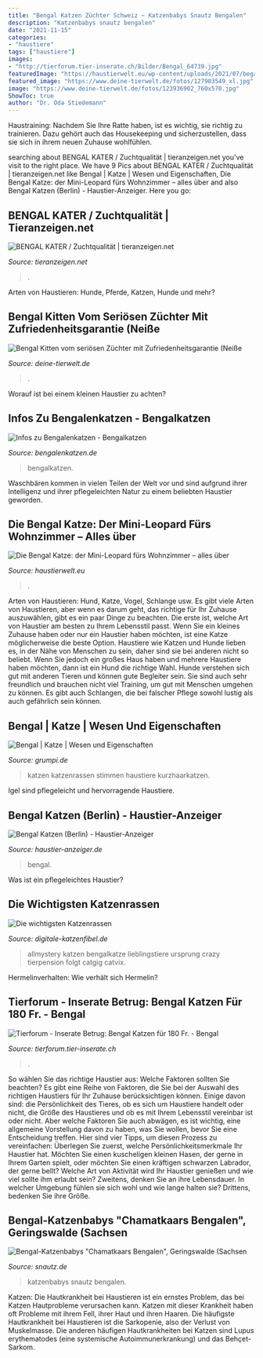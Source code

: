 ```yaml
---
title: "Bengal Katzen Züchter Schweiz ~ Katzenbabys Snautz Bengalen"
description: "Katzenbabys snautz bengalen"
date: "2021-11-15"
categories:
- "haustiere"
tags: ["haustiere"]
images:
- "http://tierforum.tier-inserate.ch/Bilder/Bengal_64739.jpg"
featuredImage: "https://haustierwelt.eu/wp-content/uploads/2021/07/begal-katze-alleinhalten-853x640.jpg"
featured_image: "https://www.deine-tierwelt.de/fotos/127983549_xl.jpg"
image: "https://www.deine-tierwelt.de/fotos/123936902_760x570.jpg"
ShowToc: true
author: "Dr. Oda Stiedemann"
---
```



Haustraining: Nachdem Sie Ihre Ratte haben, ist es wichtig, sie richtig zu trainieren. Dazu gehört auch das Housekeeping und sicherzustellen, dass sie sich in ihrem neuen Zuhause wohlfühlen.

	

		
searching about BENGAL KATER / Zuchtqualität | tieranzeigen.net you've visit to the right place. We have 9 Pics about BENGAL KATER / Zuchtqualität | tieranzeigen.net like Bengal | Katze | Wesen und Eigenschaften, Die Bengal Katze: der Mini-Leopard fürs Wohnzimmer – alles über and also Bengal Katzen (Berlin) - Haustier-Anzeiger. Here you go:
		
    
## BENGAL KATER / Zuchtqualität | Tieranzeigen.net

<img loading=lazy src="https://www.tieranzeigen.net/export/mwFJ4zRPx9KA.jpg" onerror="this.onerror=null;this.src='https://tse4.mm.bing.net/th?id=OIP.Rbjuj_4Re8vERwjFIr4T5wHaGo&amp;pid=15.1';" alt="BENGAL KATER / Zuchtqualität | tieranzeigen.net">

_Source: tieranzeigen.net_

>. 

	

Arten von Haustieren: Hunde, Pferde, Katzen, Hunde und mehr?

    
## Bengal Kitten Vom Seriösen Züchter Mit Zufriedenheitsgarantie (Neiße

<img loading=lazy src="https://www.deine-tierwelt.de/fotos/123936902_760x570.jpg" onerror="this.onerror=null;this.src='https://tse3.mm.bing.net/th?id=OIP.7ce-rKloSnNbAoJ3D-8toQHaFj&amp;pid=15.1';" alt="Bengal Kitten vom seriösen Züchter mit Zufriedenheitsgarantie (Neiße">

_Source: deine-tierwelt.de_

>. 

	

Worauf ist bei einem kleinen Haustier zu achten?

    
## Infos Zu Bengalenkatzen - Bengalkatzen

<img loading=lazy src="https://bengalenkatzen.de/wp-content/uploads/2018/09/honey38-Kopie.jpg" onerror="this.onerror=null;this.src='https://tse2.mm.bing.net/th?id=OIP.30nhL0CtwafiUy7VXqtGZwHaE8&amp;pid=15.1';" alt="Infos zu Bengalenkatzen - Bengalkatzen">

_Source: bengalenkatzen.de_

>bengalkatzen. 

	

Waschbären kommen in vielen Teilen der Welt vor und sind aufgrund ihrer Intelligenz und ihrer pflegeleichten Natur zu einem beliebten Haustier geworden.

    
## Die Bengal Katze: Der Mini-Leopard Fürs Wohnzimmer – Alles über

<img loading=lazy src="https://haustierwelt.eu/wp-content/uploads/2021/07/begal-katze-alleinhalten-853x640.jpg" onerror="this.onerror=null;this.src='https://tse1.mm.bing.net/th?id=OIP.CL4ULcL3zpu3B2q80yfVXQHaFj&amp;pid=15.1';" alt="Die Bengal Katze: der Mini-Leopard fürs Wohnzimmer – alles über">

_Source: haustierwelt.eu_

>. 

	

Arten von Haustieren: Hund, Katze, Vogel, Schlange usw.
Es gibt viele Arten von Haustieren, aber wenn es darum geht, das richtige für Ihr Zuhause auszuwählen, gibt es ein paar Dinge zu beachten. Die erste ist, welche Art von Haustier am besten zu Ihrem Lebensstil passt. Wenn Sie ein kleines Zuhause haben oder nur ein Haustier haben möchten, ist eine Katze möglicherweise die beste Option. Haustiere wie Katzen und Hunde lieben es, in der Nähe von Menschen zu sein, daher sind sie bei anderen nicht so beliebt. Wenn Sie jedoch ein großes Haus haben und mehrere Haustiere haben möchten, dann ist ein Hund die richtige Wahl. Hunde verstehen sich gut mit anderen Tieren und können gute Begleiter sein. Sie sind auch sehr freundlich und brauchen nicht viel Training, um gut mit Menschen umgehen zu können. Es gibt auch Schlangen, die bei falscher Pflege sowohl lustig als auch gefährlich sein können.

    
## Bengal | Katze | Wesen Und Eigenschaften

<img loading=lazy src="https://www.grumpi.de/cache/com_zoo/images/bengal_c76be91d086fa5ffda37209a1d898475.jpg" onerror="this.onerror=null;this.src='https://tse3.mm.bing.net/th?id=OIP.x6CotvoPXuySdmsD6Y5rWgHaKG&amp;pid=15.1';" alt="Bengal | Katze | Wesen und Eigenschaften">

_Source: grumpi.de_

>katzen katzenrassen stimmen haustiere kurzhaarkatzen. 

	

Igel sind pflegeleicht und hervorragende Haustiere.

    
## Bengal Katzen (Berlin) - Haustier-Anzeiger

<img loading=lazy src="https://www.deine-tierwelt.de/fotos/127983549_xl.jpg" onerror="this.onerror=null;this.src='https://tse4.mm.bing.net/th?id=OIP.16BwjaccdD5jN3ClrSLqbgHaJ4&amp;pid=15.1';" alt="Bengal Katzen (Berlin) - Haustier-Anzeiger">

_Source: haustier-anzeiger.de_

>bengal. 

	

Was ist ein pflegeleichtes Haustier?

    
## Die Wichtigsten Katzenrassen

<img loading=lazy src="https://www.digitale-katzenfibel.de/images/bengal.jpg" onerror="this.onerror=null;this.src='https://tse4.mm.bing.net/th?id=OIP.iSCvvrc_8JVl-sTlc0qxqQAAAA&amp;pid=15.1';" alt="Die wichtigsten Katzenrassen">

_Source: digitale-katzenfibel.de_

>allmystery katzen bengalkatze lieblingstiere ursprung crazy tierpension folgt catgig catvix. 

	

Hermelinverhalten: Wie verhält sich Hermelin?

    
## Tierforum - Inserate Betrug: Bengal Katzen Für 180 Fr. - Bengal

<img loading=lazy src="http://tierforum.tier-inserate.ch/Bilder/Bengal_64739.jpg" onerror="this.onerror=null;this.src='https://tse3.mm.bing.net/th?id=OIP.Lv1h9s95r42YhhSQ-FwiuAHaHT&amp;pid=15.1';" alt="Tierforum - Inserate Betrug: Bengal Katzen für 180 Fr. - Bengal">

_Source: tierforum.tier-inserate.ch_

>. 

	

So wählen Sie das richtige Haustier aus: Welche Faktoren sollten Sie beachten?
Es gibt eine Reihe von Faktoren, die Sie bei der Auswahl des richtigen Haustiers für Ihr Zuhause berücksichtigen können. Einige davon sind: die Persönlichkeit des Tieres, ob es sich um Haustiere handelt oder nicht, die Größe des Haustieres und ob es mit Ihrem Lebensstil vereinbar ist oder nicht. Aber welche Faktoren Sie auch abwägen, es ist wichtig, eine allgemeine Vorstellung davon zu haben, was Sie wollen, bevor Sie eine Entscheidung treffen. Hier sind vier Tipps, um diesen Prozess zu vereinfachen:
Überlegen Sie zuerst, welche Persönlichkeitsmerkmale Ihr Haustier hat. Möchten Sie einen kuscheligen kleinen Hasen, der gerne in Ihrem Garten spielt, oder möchten Sie einen kräftigen schwarzen Labrador, der gerne bellt? Welche Art von Aktivität wird Ihr Haustier genießen und wie viel sollte ihm erlaubt sein? Zweitens, denken Sie an ihre Lebensdauer. In welcher Umgebung fühlen sie sich wohl und wie lange halten sie? Drittens, bedenken Sie ihre Größe.

    
## Bengal-Katzenbabys &quot;Chamatkaars Bengalen&quot;, Geringswalde (Sachsen

<img loading=lazy src="https://www.snautz.de/bilder/katzen/rassekatzen/katzenbabys/11462-0-280x280.jpg" onerror="this.onerror=null;this.src='https://tse1.mm.bing.net/th?id=OIP.bxaoc2JZYpKaTzrUaSeKfQAAAA&amp;pid=15.1';" alt="Bengal-Katzenbabys &quot;Chamatkaars Bengalen&quot;, Geringswalde (Sachsen">

_Source: snautz.de_

>katzenbabys snautz bengalen. 

	

Katzen:
Die Hautkrankheit bei Haustieren ist ein ernstes Problem, das bei Katzen Hautprobleme verursachen kann. Katzen mit dieser Krankheit haben oft Probleme mit ihrem Fell, ihrer Haut und ihren Haaren. Die häufigste Hautkrankheit bei Haustieren ist die Sarkopenie, also der Verlust von Muskelmasse. Die anderen häufigen Hautkrankheiten bei Katzen sind Lupus erythematodes (eine systemische Autoimmunerkrankung) und das Behçet-Sarkom.

